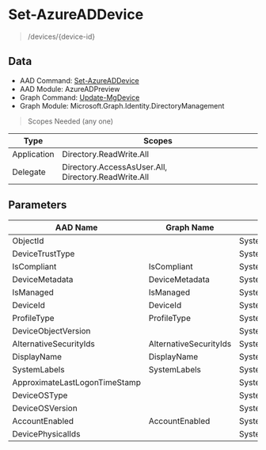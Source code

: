 # Set-AzureADDevice

> /devices/{device-id}

## Data

+ AAD Command: [Set-AzureADDevice](https://docs.microsoft.com/en-us/powershell/module/AzureADPreview/Set-AzureADDevice)
+ AAD Module: AzureADPreview
+ Graph Command: [Update-MgDevice](https://docs.microsoft.com/en-us/powershell/module/Microsoft.Graph.Identity.DirectoryManagement/Update-MgDevice)
+ Graph Module: Microsoft.Graph.Identity.DirectoryManagement

> Scopes Needed (any one)

|Type|Scopes|
|---|---|
|Application|Directory.ReadWrite.All|
|Delegate|Directory.AccessAsUser.All, Directory.ReadWrite.All|

## Parameters

|AAD Name|Graph Name|AAD Type|Graph Type|Infos|
|---|---|---|---|---|
|ObjectId||System.String|||
|DeviceTrustType||System.String|||
|IsCompliant|IsCompliant|System.Nullable/System.Boolean|System.Management.Automation.SwitchParameter||
|DeviceMetadata|DeviceMetadata|System.String|System.String||
|IsManaged|IsManaged|System.Nullable/System.Boolean|System.Management.Automation.SwitchParameter||
|DeviceId|DeviceId|System.String|System.String||
|ProfileType|ProfileType|System.String|System.String||
|DeviceObjectVersion||System.Nullable/System.Int32|||
|AlternativeSecurityIds|AlternativeSecurityIds|System.Collections.Generic.List/Microsoft.Open.AzureAD.Model.AlternativeSecurityId|Microsoft.Graph.PowerShell.Models.IMicrosoftGraphAlternativeSecurityId[]||
|DisplayName|DisplayName|System.String|System.String||
|SystemLabels|SystemLabels|System.Collections.Generic.List/System.String|System.String[]||
|ApproximateLastLogonTimeStamp||System.Nullable/System.DateTime|||
|DeviceOSType||System.String|||
|DeviceOSVersion||System.String|||
|AccountEnabled|AccountEnabled|System.Nullable/System.Boolean|System.Management.Automation.SwitchParameter||
|DevicePhysicalIds||System.Collections.Generic.List/System.String|||


